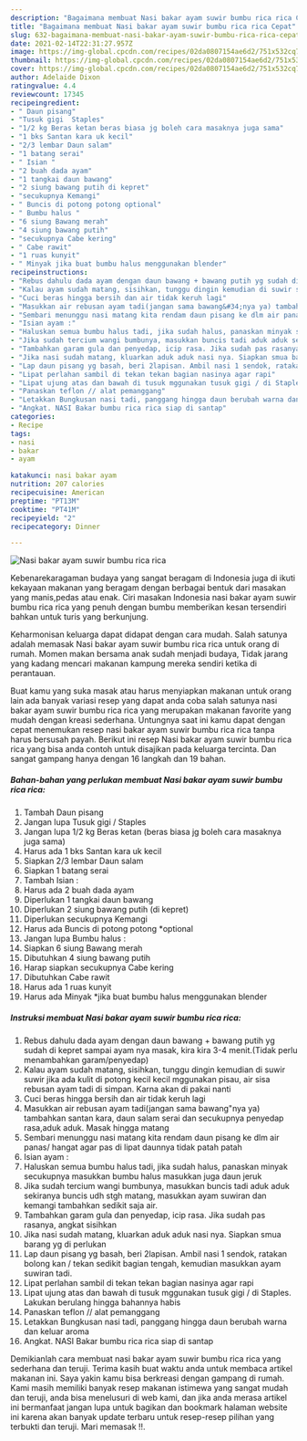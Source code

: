 ```yaml
---
description: "Bagaimana membuat Nasi bakar ayam suwir bumbu rica rica Cepat"
title: "Bagaimana membuat Nasi bakar ayam suwir bumbu rica rica Cepat"
slug: 632-bagaimana-membuat-nasi-bakar-ayam-suwir-bumbu-rica-rica-cepat
date: 2021-02-14T22:31:27.957Z
image: https://img-global.cpcdn.com/recipes/02da0807154ae6d2/751x532cq70/nasi-bakar-ayam-suwir-bumbu-rica-rica-foto-resep-utama.jpg
thumbnail: https://img-global.cpcdn.com/recipes/02da0807154ae6d2/751x532cq70/nasi-bakar-ayam-suwir-bumbu-rica-rica-foto-resep-utama.jpg
cover: https://img-global.cpcdn.com/recipes/02da0807154ae6d2/751x532cq70/nasi-bakar-ayam-suwir-bumbu-rica-rica-foto-resep-utama.jpg
author: Adelaide Dixon
ratingvalue: 4.4
reviewcount: 17345
recipeingredient:
- " Daun pisang"
- "Tusuk gigi  Staples"
- "1/2 kg Beras ketan beras biasa jg boleh cara masaknya juga sama"
- "1 bks Santan kara uk kecil"
- "2/3 lembar Daun salam"
- "1 batang serai"
- " Isian "
- "2 buah dada ayam"
- "1 tangkai daun bawang"
- "2 siung bawang putih di kepret"
- "secukupnya Kemangi"
- " Buncis di potong potong optional"
- " Bumbu halus "
- "6 siung Bawang merah"
- "4 siung bawang putih"
- "secukupnya Cabe kering"
- " Cabe rawit"
- "1 ruas kunyit"
- " Minyak jika buat bumbu halus menggunakan blender"
recipeinstructions:
- "Rebus dahulu dada ayam dengan daun bawang + bawang putih yg sudah di kepret sampai ayam nya masak, kira kira 3-4 menit.(Tidak perlu menambahkan garam/penyedap)"
- "Kalau ayam sudah matang, sisihkan, tunggu dingin kemudian di suwir suwir jika ada kulit di potong kecil kecil mggunakan pisau, air sisa rebusan ayam tadi di simpan. Karna akan di pakai nanti"
- "Cuci beras hingga bersih dan air tidak keruh lagi"
- "Masukkan air rebusan ayam tadi(jangan sama bawang&#34;nya ya) tambahkan santan kara, daun salam serai dan secukupnya penyedap rasa,aduk aduk. Masak hingga matang"
- "Sembari menunggu nasi matang kita rendam daun pisang ke dlm air panas/ hangat agar pas di lipat daunnya tidak patah patah"
- "Isian ayam :"
- "Haluskan semua bumbu halus tadi, jika sudah halus, panaskan minyak secukupnya masukkan bumbu halus masukkan juga daun jeruk"
- "Jika sudah tercium wangi bumbunya, masukkan buncis tadi aduk aduk sekiranya buncis udh stgh matang, masukkan ayam suwiran dan kemangi tambahkan sedikit saja air."
- "Tambahkan garam gula dan penyedap, icip rasa. Jika sudah pas rasanya, angkat sisihkan"
- "Jika nasi sudah matang, kluarkan aduk aduk nasi nya. Siapkan smua barang yg di perlukan"
- "Lap daun pisang yg basah, beri 2lapisan. Ambil nasi 1 sendok, ratakan bolong kan / tekan sedikit bagian tengah, kemudian masukkan ayam suwiran tadi."
- "Lipat perlahan sambil di tekan tekan bagian nasinya agar rapi"
- "Lipat ujung atas dan bawah di tusuk mggunakan tusuk gigi / di Staples. Lakukan berulang hingga bahannya habis"
- "Panaskan teflon // alat pemanggang"
- "Letakkan Bungkusan nasi tadi, panggang hingga daun berubah warna dan keluar aroma"
- "Angkat. NASI Bakar bumbu rica rica siap di santap"
categories:
- Recipe
tags:
- nasi
- bakar
- ayam

katakunci: nasi bakar ayam 
nutrition: 207 calories
recipecuisine: American
preptime: "PT13M"
cooktime: "PT41M"
recipeyield: "2"
recipecategory: Dinner

---
```



![Nasi bakar ayam suwir bumbu rica rica](https://img-global.cpcdn.com/recipes/02da0807154ae6d2/751x532cq70/nasi-bakar-ayam-suwir-bumbu-rica-rica-foto-resep-utama.jpg)

Kebenarekaragaman budaya yang sangat beragam di Indonesia juga di ikuti kekayaan makanan yang beragam dengan berbagai bentuk dari masakan yang manis,pedas atau enak. Ciri masakan Indonesia nasi bakar ayam suwir bumbu rica rica yang penuh dengan bumbu memberikan kesan tersendiri bahkan untuk turis yang berkunjung.




Keharmonisan keluarga dapat didapat dengan cara mudah. Salah satunya adalah memasak Nasi bakar ayam suwir bumbu rica rica untuk orang di rumah. Momen makan bersama anak sudah menjadi budaya, Tidak jarang yang kadang mencari makanan kampung mereka sendiri ketika di perantauan.

Buat kamu yang suka masak atau harus menyiapkan makanan untuk orang lain ada banyak variasi resep yang dapat anda coba salah satunya nasi bakar ayam suwir bumbu rica rica yang merupakan makanan favorite yang mudah dengan kreasi sederhana. Untungnya saat ini kamu dapat dengan cepat menemukan resep nasi bakar ayam suwir bumbu rica rica tanpa harus bersusah payah.
Berikut ini resep Nasi bakar ayam suwir bumbu rica rica yang bisa anda contoh untuk disajikan pada keluarga tercinta. Dan sangat gampang hanya dengan 16 langkah dan 19 bahan.


<!--inarticleads1-->

##### Bahan-bahan yang perlukan membuat Nasi bakar ayam suwir bumbu rica rica:

1. Tambah  Daun pisang
1. Jangan lupa Tusuk gigi / Staples
1. Jangan lupa 1/2 kg Beras ketan (beras biasa jg boleh cara masaknya juga sama)
1. Harus ada 1 bks Santan kara uk kecil
1. Siapkan 2/3 lembar Daun salam
1. Siapkan 1 batang serai
1. Tambah  Isian :
1. Harus ada 2 buah dada ayam
1. Diperlukan 1 tangkai daun bawang
1. Diperlukan 2 siung bawang putih (di kepret)
1. Diperlukan secukupnya Kemangi
1. Harus ada  Buncis di potong potong *optional
1. Jangan lupa  Bumbu halus :
1. Siapkan 6 siung Bawang merah
1. Dibutuhkan 4 siung bawang putih
1. Harap siapkan secukupnya Cabe kering
1. Dibutuhkan  Cabe rawit
1. Harus ada 1 ruas kunyit
1. Harus ada  Minyak *jika buat bumbu halus menggunakan blender




<!--inarticleads2-->

##### Instruksi membuat  Nasi bakar ayam suwir bumbu rica rica:

1. Rebus dahulu dada ayam dengan daun bawang + bawang putih yg sudah di kepret sampai ayam nya masak, kira kira 3-4 menit.(Tidak perlu menambahkan garam/penyedap)
1. Kalau ayam sudah matang, sisihkan, tunggu dingin kemudian di suwir suwir jika ada kulit di potong kecil kecil mggunakan pisau, air sisa rebusan ayam tadi di simpan. Karna akan di pakai nanti
1. Cuci beras hingga bersih dan air tidak keruh lagi
1. Masukkan air rebusan ayam tadi(jangan sama bawang&#34;nya ya) tambahkan santan kara, daun salam serai dan secukupnya penyedap rasa,aduk aduk. Masak hingga matang
1. Sembari menunggu nasi matang kita rendam daun pisang ke dlm air panas/ hangat agar pas di lipat daunnya tidak patah patah
1. Isian ayam :
1. Haluskan semua bumbu halus tadi, jika sudah halus, panaskan minyak secukupnya masukkan bumbu halus masukkan juga daun jeruk
1. Jika sudah tercium wangi bumbunya, masukkan buncis tadi aduk aduk sekiranya buncis udh stgh matang, masukkan ayam suwiran dan kemangi tambahkan sedikit saja air.
1. Tambahkan garam gula dan penyedap, icip rasa. Jika sudah pas rasanya, angkat sisihkan
1. Jika nasi sudah matang, kluarkan aduk aduk nasi nya. Siapkan smua barang yg di perlukan
1. Lap daun pisang yg basah, beri 2lapisan. Ambil nasi 1 sendok, ratakan bolong kan / tekan sedikit bagian tengah, kemudian masukkan ayam suwiran tadi.
1. Lipat perlahan sambil di tekan tekan bagian nasinya agar rapi
1. Lipat ujung atas dan bawah di tusuk mggunakan tusuk gigi / di Staples. Lakukan berulang hingga bahannya habis
1. Panaskan teflon // alat pemanggang
1. Letakkan Bungkusan nasi tadi, panggang hingga daun berubah warna dan keluar aroma
1. Angkat. NASI Bakar bumbu rica rica siap di santap




Demikianlah cara membuat nasi bakar ayam suwir bumbu rica rica yang sederhana dan teruji. Terima kasih buat waktu anda untuk membaca artikel makanan ini. Saya yakin kamu bisa berkreasi dengan gampang di rumah. Kami masih memiliki banyak resep makanan istimewa yang sangat mudah dan teruji, anda bisa menelusuri di web kami, dan jika anda merasa artikel ini bermanfaat jangan lupa untuk bagikan dan bookmark halaman website ini karena akan banyak update terbaru untuk resep-resep pilihan yang terbukti dan teruji. Mari memasak !!. 

